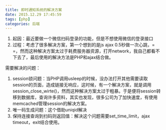 ```yaml
---
title: 即时通知系统的解决方案
date: 2015.12.29 17:45:59
tags: [php]
categories: 后端
---
```


1. 起因：最近要做一个微信扫码登录的功能，但是不想使用微信的登录接口
1. 过程：考虑了很多解决方案，第一个想到的是js ajax 0.5秒做一次心跳，= =，然而这种解决方案太过于耗费服务器资源，打开network，我自己都看不下去了，最后使用的解决方法是PHP和ajax结合做。


需要解决的问题：
1. session锁问题：当PHP调用usleep的时候，没办法打开其他需要读取session的页面，造成链接无响应，这时候，有一个解决方案，就是调用session_close_wirte()，然而这种解决方案太过于粗暴。于是便将session转移到数据库，查询许多资料，其实也发现，很多公司为了加快速度，有使用memcached管理session的解决方案。
1. 唯一码生成问题：这个借助uniqid解决
1. 保持连接查询到扫码则返回值：解决这个问题需要set_time_limit，ajax timeout，exit结合使用。
